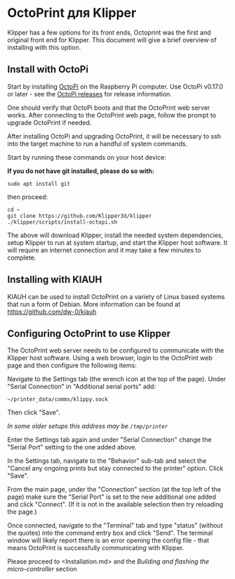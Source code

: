 # OctoPrint для Klipper

Klipper has a few options for its front ends, Octoprint was the first and original front end for Klipper. This document will give a brief overview of installing with this option.

## Install with OctoPi

Start by installing [OctoPi](https://github.com/guysoft/OctoPi) on the Raspberry Pi computer. Use OctoPi v0.17.0 or later - see the [OctoPi releases](https://github.com/guysoft/OctoPi/releases) for release information.

One should verify that OctoPi boots and that the OctoPrint web server works. After connecting to the OctoPrint web page, follow the prompt to upgrade OctoPrint if needed.

After installing OctoPi and upgrading OctoPrint, it will be necessary to ssh into the target machine to run a handful of system commands.

Start by running these commands on your host device:

**If you do not have git installed, please do so with:**

```
sudo apt install git
```

then proceed:

```
cd ~
git clone https://github.com/Klipper3d/klipper
./klipper/scripts/install-octopi.sh
```

The above will download Klipper, install the needed system dependencies, setup Klipper to run at system startup, and start the Klipper host software. It will require an internet connection and it may take a few minutes to complete.

## Installing with KIAUH

KIAUH can be used to install OctoPrint on a variety of Linux based systems that run a form of Debian. More information can be found at https://github.com/dw-0/kiauh

## Configuring OctoPrint to use Klipper

The OctoPrint web server needs to be configured to communicate with the Klipper host software. Using a web browser, login to the OctoPrint web page and then configure the following items:

Navigate to the Settings tab (the wrench icon at the top of the page). Under "Serial Connection" in "Additional serial ports" add:

```
~/printer_data/comms/klippy.sock
```

Then click "Save".

*In some older setups this address may be `/tmp/printer`*

Enter the Settings tab again and under "Serial Connection" change the "Serial Port" setting to the one added above.

In the Settings tab, navigate to the "Behavior" sub-tab and select the "Cancel any ongoing prints but stay connected to the printer" option. Click "Save".

From the main page, under the "Connection" section (at the top left of the page) make sure the "Serial Port" is set to the new additional one added and click "Connect". (If it is not in the available selection then try reloading the page.)

Once connected, navigate to the "Terminal" tab and type "status" (without the quotes) into the command entry box and click "Send". The terminal window will likely report there is an error opening the config file - that means OctoPrint is successfully communicating with Klipper.

Please proceed to <Installation.md> and the *Building and flashing the micro-controller* section
